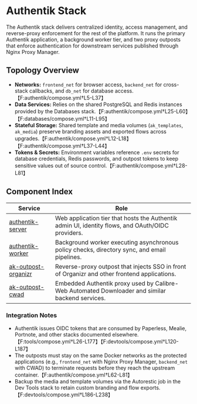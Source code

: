 <!--
title: Authentik Stack
description:
published: true
date: 2025-10-19T08:57:42Z
tags:
editor: markdown
-->

# Authentik Stack

The Authentik stack delivers centralized identity, access management, and reverse-proxy enforcement for the rest of the platform. It runs the primary Authentik application, a background worker tier, and two proxy outposts that enforce authentication for downstream services published through Nginx Proxy Manager.

## Topology Overview

- **Networks:** `frontend_net` for browser access, `backend_net` for cross-stack callbacks, and `db_net` for database access.【F:authentik/compose.yml†L5-L37】
- **Data Services:** Relies on the shared PostgreSQL and Redis instances provided by the Databases stack.【F:authentik/compose.yml†L25-L60】【F:databases/compose.yml†L11-L95】
- **Stateful Storage:** Shared template and media volumes (`ak_templates`, `ak_media`) preserve branding assets and exported flows across upgrades.【F:authentik/compose.yml†L12-L18】【F:authentik/compose.yml†L37-L44】
- **Tokens & Secrets:** Environment variables reference `.env` secrets for database credentials, Redis passwords, and outpost tokens to keep sensitive values out of source control.【F:authentik/compose.yml†L28-L81】

## Component Index

| Service | Role |
| --- | --- |
| [authentik-server](authentik-server.md) | Web application tier that hosts the Authentik admin UI, identity flows, and OAuth/OIDC providers. |
| [authentik-worker](authentik-worker.md) | Background worker executing asynchronous policy checks, directory sync, and email pipelines. |
| [ak-outpost-organizr](ak-outpost-organizr.md) | Reverse-proxy outpost that injects SSO in front of Organizr and other frontend applications. |
| [ak-outpost-cwad](ak-outpost-cwad.md) | Embedded Authentik proxy used by Calibre-Web Automated Downloader and similar backend services. |

### Integration Notes

- Authentik issues OIDC tokens that are consumed by Paperless, Mealie, Portnote, and other stacks documented elsewhere.【F:tools/compose.yml†L26-L177】【F:devtools/compose.yml†L120-L187】
- The outposts must stay on the same Docker networks as the protected applications (e.g., `frontend_net` with Nginx Proxy Manager, `backend_net` with CWAD) to terminate requests before they reach the upstream container.【F:authentik/compose.yml†L62-L81】
- Backup the media and template volumes via the Autorestic job in the Dev Tools stack to retain custom branding and flow exports.【F:devtools/compose.yml†L186-L238】
